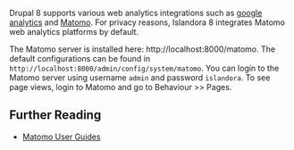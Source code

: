 Drupal 8 supports various web analytics integrations such as [google analytics](https://www.drupal.org/project/google_analytics) and [Matomo](https://www.drupal.org/project/matomo). For privacy reasons, Islandora 8 integrates Matomo web analytics platforms by default.

The Matomo server is installed here: http://localhost:8000/matomo. The default configurations can be found in `http://localhost:8000/admin/config/system/matomo`. You can login to the Matomo server using username `admin` and password `islandora`. To see page views, login to Matomo and go to Behaviour >> Pages.  

## Further Reading
* [Matomo User Guides](https://matomo.org/docs/)
